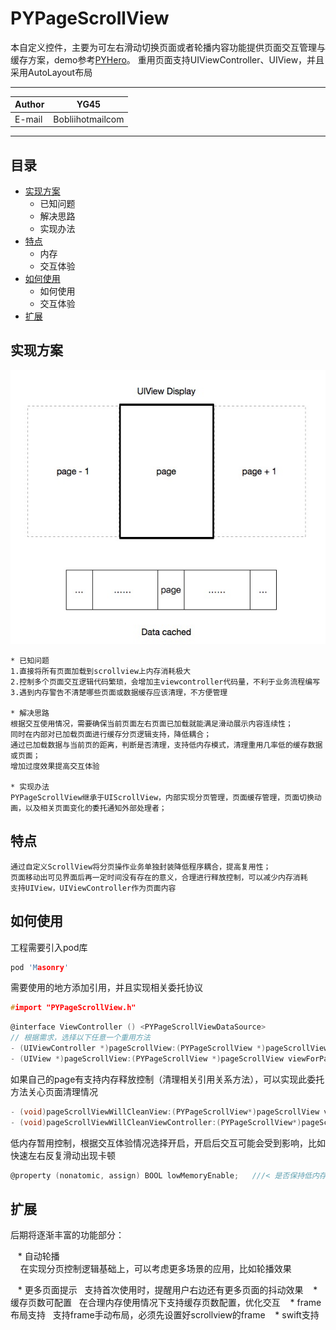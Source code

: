 PYPageScrollView
===========================
本自定义控件，主要为可左右滑动切换页面或者轮播内容功能提供页面交互管理与缓存方案，demo参考[PYHero](https://github.com/BobliiExp/PYHero)。
重用页面支持UIViewController、UIView，并且采用AutoLayout布局

****
	
|Author|YG45|
|---|---
|E-mail|Bobliihotmailcom

****
## 目录
* [实现方案](#实现方案)
    * 已知问题
    * 解决思路
    * 实现办法
* [特点](#特点)
    * 内存
    * 交互体验
* [如何使用](#如何使用)
    * 如何使用
    * 交互体验
* [扩展](#扩展)

## 实现方案
  ![](/PYPageScrollView/Resource/image.png)

	* 已知问题
	1.直接将所有页面加载到scrollview上内存消耗极大
	2.控制多个页面交互逻辑代码繁琐，会增加主viewcontroller代码量，不利于业务流程编写
	3.遇到内存警告不清楚哪些页面或数据缓存应该清理，不方便管理
	
	* 解决思路
	根据交互使用情况，需要确保当前页面左右页面已加载就能满足滑动展示内容连续性；
	同时在内部对已加载页面进行缓存分页逻辑支持，降低耦合；
	通过已加载数据与当前页的距离，判断是否清理，支持低内存模式，清理重用几率低的缓存数据或页面；
	增加过度效果提高交互体验
	
	* 实现办法
	PYPageScrollView继承于UIScrollView，内部实现分页管理，页面缓存管理，页面切换动画，以及相关页面变化的委托通知外部处理者；
	
	
## 特点
	通过自定义ScrollView将分页操作业务单独封装降低程序耦合，提高复用性；
	页面移动出可见界面后再一定时间没有存在的意义，合理进行释放控制，可以减少内存消耗
	支持UIView，UIViewController作为页面内容

## 如何使用
  工程需要引入pod库
```c
pod 'Masonry'
```
  需要使用的地方添加引用，并且实现相关委托协议
```c
#import "PYPageScrollView.h"
```
```c
@interface ViewController () <PYPageScrollViewDataSource>
// 根据需求，选择以下任意一个重用方法
- (UIViewController *)pageScrollView:(PYPageScrollView *)pageScrollView viewControllerForPage:(NSInteger)index;
- (UIView *)pageScrollView:(PYPageScrollView *)pageScrollView viewForPage:(NSInteger)index;
```
如果自己的page有支持内存释放控制（清理相关引用关系方法），可以实现此委托方法关心页面清理情况
```c
- (void)pageScrollViewWillCleanView:(PYPageScrollView*)pageScrollView view:(UIView*)view; 
- (void)pageScrollViewWillCleanViewController:(PYPageScrollView*)pageScrollView vc:(UIViewController*)vc;
```
低内存暂用控制，根据交互体验情况选择开启，开启后交互可能会受到影响，比如快速左右反复滑动出现卡顿
```c
@property (nonatomic, assign) BOOL lowMemoryEnable;   ///< 是否保持低内存占用，默认NO-只要是不同class的页面都会保持在内存中，交互体验会更佳；YES-内存中只缓存可见页面与备用页面，滑动或切换会重新加载，交互体验较差
```

## 扩展
后期将逐渐丰富的功能部分：  

    * 自动轮播  
    	在实现分页控制逻辑基础上，可以考虑更多场景的应用，比如轮播效果  
	
    * 更多页面提示
   	支持首次使用时，提醒用户右边还有更多页面的抖动效果
    * 缓存页数可配置
   	在合理内存使用情况下支持缓存页数配置，优化交互
    * frame布局支持
   	支持frame手动布局，必须先设置好scrollview的frame
    * swift支持
